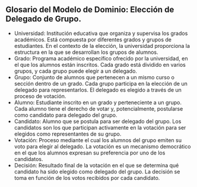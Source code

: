 ## Glosario del Modelo de Dominio: Elección de Delegado de Grupo. <br>

- Universidad: Institución educativa que organiza y supervisa los grados académicos. Está compuesta por diferentes grados y grupos de estudiantes. En el contexto de la elección, la universidad proporciona la estructura en la que se desarrollan los grupos de alumnos.
- Grado: Programa académico específico ofrecido por la universidad, en el que los alumnos están inscritos. Cada grado está dividido en varios grupos, y cada grupo puede elegir a un delegado.
- Grupo: Conjunto de alumnos que pertenecen a un mismo curso o sección dentro de un grado. Cada grupo participa en la elección de un delegado para representarlos. El delegado es elegido a través de un proceso de votación.
- Alumno: Estudiante inscrito en un grado y perteneciente a un grupo. Cada alumno tiene el derecho de votar y, potencialmente, postularse como candidato para delegado del grupo.
- Candidato: Alumno que se postula para ser delegado del grupo. Los candidatos son los que participan activamente en la votación para ser elegidos como representantes de su grupo.
- Votación: Proceso mediante el cual los alumnos del grupo emiten su voto para elegir al delegado. La votación es un mecanismo democrático en el que los alumnos expresan su preferencia por uno de los candidatos.
- Decisión: Resultado final de la votación en el que se determina qué candidato ha sido elegido como delegado del grupo. La decisión se toma en función de los votos recibidos por cada candidato.

